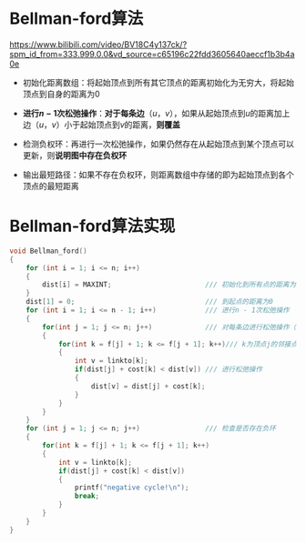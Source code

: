 # Bellman-ford算法
<https://www.bilibili.com/video/BV18C4y137ck/?spm_id_from=333.999.0.0&vd_source=c65196c22fdd3605640aeccf1b3b4a0e>

* 初始化距离数组：将起始顶点到所有其它顶点的距离初始化为无穷大，将起始顶点到自身的距离为0

* **进行$n - 1$次松弛操作**：**对于每条边**$（u，v）$，如果从起始顶点到$u$的距离加上边$（u，v）$小于起始顶点到$v$的距离，**则覆盖**

* 检测负权环：再进行一次松弛操作，如果仍然存在从起始顶点到某个顶点可以更新，则**说明图中存在负权环**

* 输出最短路径：如果不存在负权环，则距离数组中存储的即为起始顶点到各个顶点的最短距离

# Bellman-ford算法实现

```c
void Bellman_ford()
{
	for (int i = 1; i <= n; i++)
	{
		dist[i] = MAXINT;						/// 初始化到所有点的距离为无穷大
	}
	dist[1] = 0;								/// 到起点的距离为0
	for (int i = 1; i <= n - 1; i++)			/// 进行n - 1次松弛操作
	{
		for(int j = 1; j <= n; j++)				/// 对每条边进行松弛操作（遍历顶点的出边）
		{
			for(int k = f[j] + 1; k <= f[j + 1]; k++)/// k为顶点j的邻接点
			{
				int v = linkto[k];
				if(dist[j] + cost[k] < dist[v])	/// 进行松弛操作
				{
					dist[v] = dist[j] + cost[k];
				}
			}
		}
	}
	for (int j = 1; j <= n; j++)				/// 检查是否存在负环
	{
		for(int k = f[j] + 1; k <= f[j + 1]; k++)
		{
			int v = linkto[k];
			if(dist[j] + cost[k] < dist[v])
			{
				printf("negative cycle!\n");
				break;
			}
		}
	}
}
```